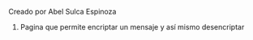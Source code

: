 Creado por Abel Sulca Espinoza

1. Pagina que permite encriptar un mensaje y así mismo desencriptar
